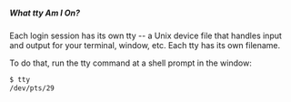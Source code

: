 #####  What tty Am I On?
Each login session has its own tty -- a Unix device file that handles input and output for your terminal, window, etc. Each tty has its own filename. 

To do that, run the tty command at a shell prompt in the window:

``` sh
$ tty
/dev/pts/29
```
